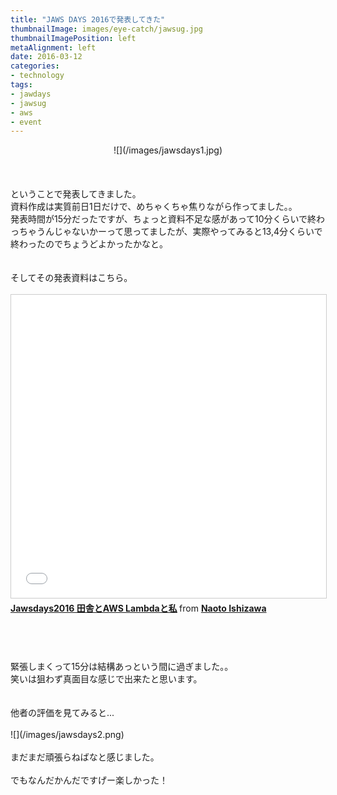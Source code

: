 ```yaml
---
title: "JAWS DAYS 2016で発表してきた"
thumbnailImage: images/eye-catch/jawsug.jpg
thumbnailImagePosition: left
metaAlignment: left
date: 2016-03-12
categories:
- technology
tags:
- jawdays
- jawsug
- aws
- event
---
```


<center>![](/images/jawsdays1.jpg)</center>

<br/>
<br/>
<br/>
ということで発表してきました。  
<br/>
資料作成は実質前日1日だけで、めちゃくちゃ焦りながら作ってました。。  
<br/>
発表時間が15分だったですが、ちょっと資料不足な感があって10分くらいで終わっちゃうんじゃないかーって思ってましたが、実際やってみると13,4分くらいで終わったのでちょうどよかったかなと。  
<br/>
<br/>
<br/>
そしてその発表資料はこちら。  
<br/>
<br/>

<iframe src="//www.slideshare.net/slideshow/embed_code/key/sqMGwXsM0m3lCn" width="595" height="485" frameborder="0" marginwidth="0" marginheight="0" scrolling="no" style="border:1px solid #CCC; border-width:1px; margin-bottom:5px; max-width: 100%;" allowfullscreen> </iframe> <div style="margin-bottom:5px"> <strong> <a href="//www.slideshare.net/youyo_/jawsdays2016-aws-lambda-59462755" title="Jawsdays2016 田舎とAWS Lambdaと私" target="_blank">Jawsdays2016 田舎とAWS Lambdaと私</a> </strong> from <strong><a target="_blank" href="//www.slideshare.net/youyo_">Naoto Ishizawa</a></strong> </div></strong>

<br/>
<br/>
<br/>
<br/>
緊張しまくって15分は結構あっという間に過ぎました。。  
<br/>
笑いは狙わず真面目な感じで出来たと思います。  
<br/>
<br/>
<br/>
他者の評価を見てみると...  
<br/>
<br/>
![](/images/jawsdays2.png)  
<br/>
<br/>
まだまだ頑張らねばなと感じました。  
<br/>
<br/>
でもなんだかんだですげー楽しかった！
<br/>
<br/>
